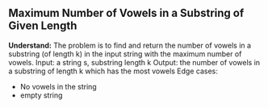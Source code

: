 ## Maximum Number of Vowels in a Substring of Given Length
**Understand:**
The problem is to find and return the number of vowels in a substring (of length k) in the input string with the maximum number of vowels.
Input: a string s, substring length k
Output: the number of vowels in a substring of length k which has the most vowels
Edge cases: 
- No vowels in the string
- empty string

